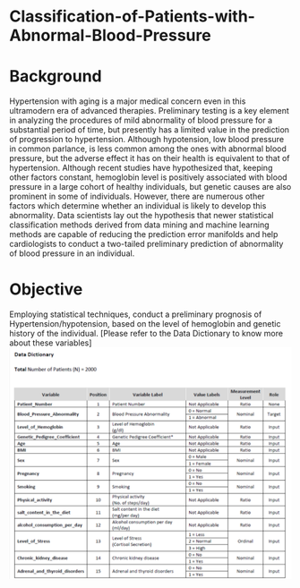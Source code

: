 # Classification-of-Patients-with-Abnormal-Blood-Pressure
# Background
Hypertension with aging is a major medical concern even in this ultramodern era of advanced therapies. Preliminary testing is a key element in analyzing the procedures of mild abnormality of blood pressure for a substantial period of time, but presently has a limited value in the prediction of progression to hypertension. Although hypotension, low blood pressure in common parlance, is less common among the ones with abnormal blood pressure, but the adverse effect it has on their health is equivalent to that of hypertension.
Although recent studies have hypothesized that, keeping other factors constant, hemoglobin level is positively associated with blood pressure in a large cohort of healthy individuals, but genetic causes are also prominent in some of individuals. However, there are numerous other factors which determine whether an individual is likely to develop this abnormality.
Data scientists lay out the hypothesis that newer statistical classification methods derived from data mining and machine learning methods are capable of reducing the prediction error manifolds and help cardiologists to conduct a two-tailed preliminary prediction of abnormality of blood pressure in an individual.
# Objective
Employing statistical techniques, conduct a preliminary prognosis of Hypertension/hypotension, based on the level of hemoglobin and genetic history of the individual. [Please refer to the Data Dictionary to know more about these variables]
![alt-text](https://github.com/Anubhavsr54/Classification-of-Patients-with-Abnormal-Blood-Pressure/blob/main/Screenshot%20(271).png)
